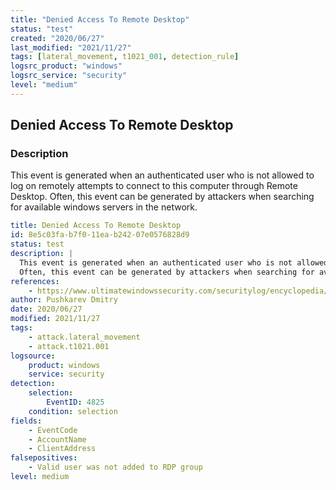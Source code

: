 ```yaml
---
title: "Denied Access To Remote Desktop"
status: "test"
created: "2020/06/27"
last_modified: "2021/11/27"
tags: [lateral_movement, t1021_001, detection_rule]
logsrc_product: "windows"
logsrc_service: "security"
level: "medium"
---
```


## Denied Access To Remote Desktop

### Description

This event is generated when an authenticated user who is not allowed to log on remotely attempts to connect to this computer through Remote Desktop.
Often, this event can be generated by attackers when searching for available windows servers in the network.


```yml
title: Denied Access To Remote Desktop
id: 8e5c03fa-b7f0-11ea-b242-07e0576828d9
status: test
description: |
  This event is generated when an authenticated user who is not allowed to log on remotely attempts to connect to this computer through Remote Desktop.
  Often, this event can be generated by attackers when searching for available windows servers in the network.
references:
    - https://www.ultimatewindowssecurity.com/securitylog/encyclopedia/event.aspx?eventid=4825
author: Pushkarev Dmitry
date: 2020/06/27
modified: 2021/11/27
tags:
    - attack.lateral_movement
    - attack.t1021.001
logsource:
    product: windows
    service: security
detection:
    selection:
        EventID: 4825
    condition: selection
fields:
    - EventCode
    - AccountName
    - ClientAddress
falsepositives:
    - Valid user was not added to RDP group
level: medium

```
